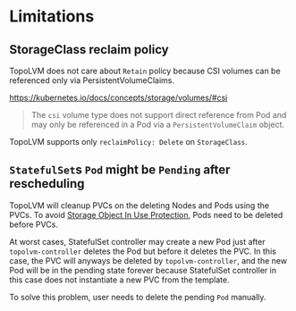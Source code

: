 Limitations
===========

StorageClass reclaim policy
---------------------------

TopoLVM does not care about `Retain` policy because CSI volumes can be referenced
only via PersistentVolumeClaims.

https://kubernetes.io/docs/concepts/storage/volumes/#csi
> The `csi` volume type does not support direct reference from Pod and may only be referenced in a Pod via a `PersistentVolumeClaim` object.

TopoLVM supports only `reclaimPolicy: Delete` on `StorageClass`.

`StatefulSet`s `Pod` might be `Pending` after rescheduling
----------------------------------------------------------

TopoLVM will cleanup PVCs on the deleting Nodes and Pods using the PVCs.
To avoid [Storage Object In Use Protection](https://kubernetes.io/docs/concepts/storage/persistent-volumes/#storage-object-in-use-protection), Pods need to be deleted before PVCs.

At worst cases, StatefulSet controller may create a new Pod just after
`topolvm-controller` deletes the Pod but before it deletes the PVC.
In this case, the PVC will anyways be deleted by `topolvm-controller`,
and the new Pod will be in the pending state forever because StatefulSet controller
in this case does not instantiate a new PVC from the template.

To solve this problem, user needs to delete the pending `Pod` manually.
